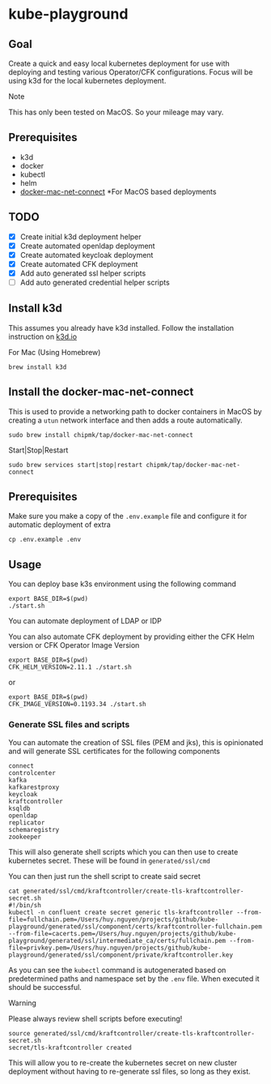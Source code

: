 # kube-playground

## Goal
Create a quick and easy local kubernetes deployment for use with deploying and testing various Operator/CFK configurations.
Focus will be using k3d for the local kubernetes deployment.

> [!NOTE]
> This has only been tested on MacOS. So your mileage may vary.

## Prerequisites
- k3d
- docker
- kubectl
- helm
- [docker-mac-net-connect](https://github.com/chipmk/docker-mac-net-connect) *For MacOS based deployments

## TODO
- [x] Create initial k3d deployment helper
- [x] Create automated openldap deployment
- [x] Create automated keycloak deployment
- [x] Create automated CFK deployment
- [x] Add auto generated ssl helper scripts
- [ ] Add auto generated credential helper scripts

## Install k3d
This assumes you already have k3d installed.
Follow the installation instruction on [k3d.io](https://k3d.io)

For Mac (Using Homebrew)
```
brew install k3d
```

## Install the docker-mac-net-connect
This is used to provide a networking path to docker containers in MacOS by creating a `utun` network interface and then adds a route automatically.
```
sudo brew install chipmk/tap/docker-mac-net-connect
```

Start|Stop|Restart
```
sudo brew services start|stop|restart chipmk/tap/docker-mac-net-connect
```

## Prerequisites
Make sure you make a copy of the `.env.example` file and configure it for automatic deployment of extra
```
cp .env.example .env
```

## Usage
You can deploy base k3s environment using the following command
```
export BASE_DIR=$(pwd)
./start.sh 
```

You can automate deployment of LDAP or IDP

You can also automate CFK deployment by providing either the CFK Helm version or CFK Operator Image Version
```
export BASE_DIR=$(pwd)
CFK_HELM_VERSION=2.11.1 ./start.sh
```
or
```
export BASE_DIR=$(pwd)
CFK_IMAGE_VERSION=0.1193.34 ./start.sh
```

### Generate SSL files and scripts
You can automate the creation of SSL files (PEM and jks), this is opinionated and will generate SSL certificates for the following components
```
connect
controlcenter
kafka
kafkarestproxy
keycloak
kraftcontroller
ksqldb
openldap
replicator
schemaregistry
zookeeper
```
This will also generate shell scripts which you can then use to create kubernetes secret. These will be found in `generated/ssl/cmd`

You can then just run the shell script to create said secret
```
cat generated/ssl/cmd/kraftcontroller/create-tls-kraftcontroller-secret.sh
#!/bin/sh
kubectl -n confluent create secret generic tls-kraftcontroller --from-file=fullchain.pem=/Users/huy.nguyen/projects/github/kube-playground/generated/ssl/component/certs/kraftcontroller-fullchain.pem --from-file=cacerts.pem=/Users/huy.nguyen/projects/github/kube-playground/generated/ssl/intermediate_ca/certs/fullchain.pem --from-file=privkey.pem=/Users/huy.nguyen/projects/github/kube-playground/generated/ssl/component/private/kraftcontroller.key
```
As you can see the `kubectl` command is autogenerated based on predetermined paths and namespace set by the `.env` file. When executed it should be successful.
> [!WARNING]
> Please always review shell scripts before executing!
```
source generated/ssl/cmd/kraftcontroller/create-tls-kraftcontroller-secret.sh
secret/tls-kraftcontroller created
```
This will allow you to re-create the kubernetes secret on new cluster deployment without having to re-generate ssl files, so long as they exist.
